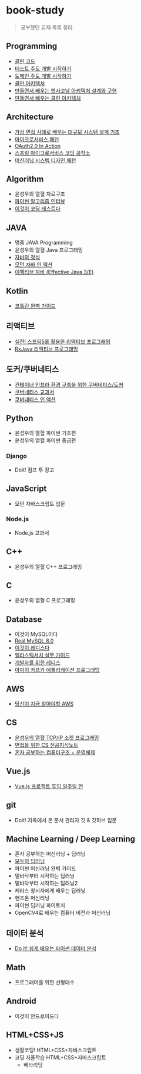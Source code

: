 # book-study

> 공부했던 교재 목록 정리.

## Programming

- [클린 코드](./books/클린_코드/README.md)
- [테스트 주도 개발 시작하기](./books/테스트_주도_개발_시작하기/README.md)
- [도메인 주도 개발 시작하기](./books/도메인_주도_개발_시작하기/README.md)
- [클린 아키텍처](./books/클린%20아키텍처/README.md)
- [만들면서 배우는 헥사고날 아키텍처 설계와 구현](/books/만들면서%20배우는%20헥사고날%20아키텍처/README.md)
- [만들면서 배우는 클린 아키텍처](./books/만들면서%20배우는%20클린%20아키텍처/README.md)

## Architecture

- [가상 면접 사례로 배우는 대규모 시스템 설계 기초](books/가상%20면접%20사례로%20배우는%20대규모%20시스템%20설계%20기초/README.md)
- [마이크로서비스 패턴](books/마이크로서비스%20패턴/README.md)
- [OAuth2.0 In Action](./books/OAuth2_In_Action/README.md)
- [스프링 마이크로서비스 코딩 공작소](./books/스프링%20마이크로서비스%20코딩%20공작소/README.md)
- [머신러닝 시스템 디자인 패턴](./books/머신러닝%20시스템%20디자인%20패턴/README.md)

## Algorithm

- 윤성우의 열혈 자료구조
- [파이썬 알고리즘 인터뷰](https://github.com/Cho-D-YoungRae/AlgorithmStudy/tree/main/leetcode)
- [이것이 코딩 테스트다](./books/이것이_코딩_테스트다/README.md)

## JAVA

- 명품 JAVA Programming
- 윤성우의 열혈 Java 프로그래밍
- [자바의 정석](./books/자바의_정석/README.md)
- [모던 자바 인 액션](./books/모던_자바_인_액션/README.md)
- [이펙티브 자바 (Effective Java 3/E)](./books/이펙티브_자바_3E/README.md)

## Kotlin

- [코틀린 완벽 가이드](./books/%EC%BD%94%ED%8B%80%EB%A6%B0_%EC%99%84%EB%B2%BD_%EA%B0%80%EC%9D%B4%EB%93%9C/README.md)

## 리액티브

- [실전! 스프링5를 활용한 리액티브 프로그래밍](./books/실전_스프링5를_활용한_리액티브_프로그래밍/README.md)
- [RxJava 리액티브 프로그래밍](./books/RxJava_리액티브_프로그래밍/README.md)

## 도커/쿠버네티스

- [컨테이너 인프라 환경 구축을 위한 쿠버네티스/도커](./books/%EC%BB%A8%ED%85%8C%EC%9D%B4%EB%84%88_%EC%9D%B8%ED%94%84%EB%9D%BC_%ED%99%98%EA%B2%BD_%EA%B5%AC%EC%B6%95%EC%9D%84_%EC%9C%84%ED%95%9C_%EC%BF%A0%EB%B2%84%EB%84%A4%ED%8B%B0%EC%8A%A4_%EB%8F%84%EC%BB%A4/README.md)
- [쿠버네티스 교과서](./books/쿠버네티스_교과서/README.md)
- [쿠버네티스 인 액션](./books/쿠버네티스_인_액션/README.md)

## Python

- 윤성우의 열혈 파이썬 기초편
- 윤성우의 열혈 파이썬 중급편

### Django

- Doit! 점프 투 장고

## JavaScript

- 모던 자바스크립트 입문

### Node.js

- Node.js 교과서

## C++

- 윤성우의 열혈 C++ 프로그래밍

## C

- 윤성우의 열형 C 프로그래밍

## Database

- 이것이 MySQL이다
- [Real MySQL 8.0](./books/Real_MySQL/README.md)
- [이것이 레디스다](./books/%EC%9D%B4%EA%B2%83%EC%9D%B4_%EB%A0%88%EB%94%94%EC%8A%A4%EB%8B%A4/README.md)
- [엘라스틱서치 실무 가이드](./books/엘라스틱서치_실무_가이드/README.md)
- [개발자를 위한 레디스](./books/개발자를%20위한%20레디스/README.md)
- [아파치 카프카 애플리케이션 프로그래밍](./books/아파치%20카프카%20애플리케이션%20프로그래밍/README.md)

## AWS

- [당신이 지금 알아야할 AWS](./books/당신이_지금_알아야할_AWS/README.md)

## CS

- [윤성우의 열혈 TCP/IP 소켓 프로그래밍](./books/윤성우의_열혈_TCPIP_소켓_프로그래밍/README.md)
- [면접을 위한 CS 전공지식노트](./books/면접을_위한_CS_전공지식노트/README.md)
- [혼자 공부하는 컴퓨터구조 + 운영체제](./books/혼자_공부하는_컴퓨터구조_운영체제/README.md)

## Vue.js

- [Vue.js 프로젝트 투입 일주일 전](books/Vue_js_%ED%94%84%EB%A1%9C%EC%A0%9D%ED%8A%B8_%ED%88%AC%EC%9E%85_%EC%9D%BC%EC%A3%BC%EC%9D%BC_%EC%A0%84/)

## git

- Doit! 지옥에서 온 문서 관리자 깃 & 깃허브 입문

## Machine Learning / Deep Learning

- 혼자 공부하는 머신러닝 + 딥러닝
- [모두의 딥러닝](/books/모두의_딥러닝/README.md)
- 파이썬 머신러닝 완벽 가이드
- 밑바닥부터 시작하는 딥러닝
- 밑바닥부터 시작하는 딥러닝2
- 케라스 창시자에게 배우는 딥러닝
- 핸즈온 머신러닝
- 파이썬 딥러닝 파이토치
- OpenCV4로 배우는 컴퓨터 비전과 머신러닝

## 데이터 분석

- [Do it! 쉽게 배우는 파이썬 데이터 분석](./books/Do%20it!%20쉽게%20배우는%20파이썬%20데이터%20분석/README.md)

## Math

- 프로그래머를 위한 선형대수

## Android

- 이것이 안드로이드다

## HTML+CSS+JS

- 생활코딩! HTML+CSS+자바스크립트
- 코딩 자율학습 HTML+CSS+자바스크립트
  - 베타리딩
